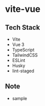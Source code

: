 # vite-vue

## Tech Stack

- Vite
- Vue 3
- TypeScript
- TailwindCSS
- ESLint
- Husky
- lint-staged

## Note

- sample
